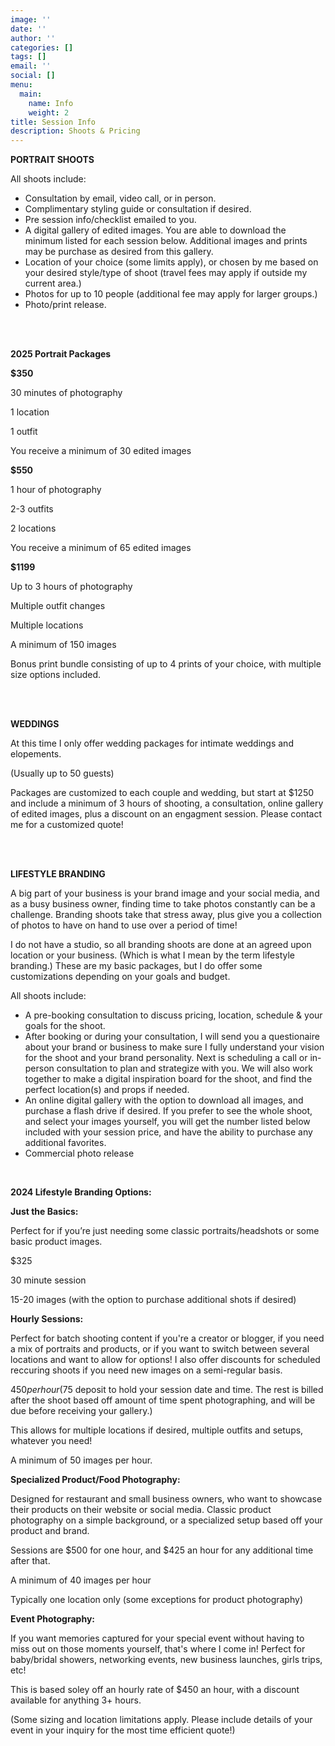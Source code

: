 ```yaml
---
image: ''
date: ''
author: ''
categories: []
tags: []
email: ''
social: []
menu:
  main:
    name: Info
    weight: 2
title: Session Info
description: Shoots & Pricing
---
```


**PORTRAIT SHOOTS**

All shoots include:

* Consultation by email, video call, or in person.
* Complimentary styling guide or consultation if desired.
* Pre session info/checklist emailed to you.
* A digital gallery of edited images.  You are able to download the minimum listed for each session below.  Additional images and prints may be purchase as desired from this gallery.
* Location of your choice (some limits apply), or chosen by me based on your desired style/type of shoot (travel fees may apply if outside my current area.)
* Photos for up to 10 people (additional fee may apply for larger groups.)
* Photo/print release.

<br>

<br>

**2025 Portrait Packages**

**$350**

30 minutes of photography

1 location

1 outfit 

You receive a minimum of 30 edited images

**$550**

1 hour of photography

2-3 outfits

2 locations

You receive a minimum of 65 edited images

**$1199**

Up to 3 hours of photography

Multiple outfit changes

Multiple locations

A minimum of 150 images

Bonus print bundle consisting of up to 4 prints of your choice, with multiple size options included.

<br>

<br>

**WEDDINGS**

At this time I only offer wedding packages for intimate weddings and elopements.

(Usually up to 50 guests)

Packages are customized to each couple and wedding, but start at $1250 and include a minimum of 3 hours of shooting, a consultation, online gallery of edited images, plus a discount on an engagment session. Please contact me for a customized quote!

<br>

<br>

**LIFESTYLE BRANDING**

A big part of your business is your brand image and your social media, and as a busy business owner, finding time to take photos constantly can be a challenge. Branding shoots take that stress away, plus give you a collection of photos to have on hand to use over a period of time!

I do not have a studio, so all branding shoots are done at an agreed upon location or your business. (Which is what I mean by the term lifestyle branding.) These are my basic packages, but I do offer some customizations depending on your goals and budget.

All shoots include:

* A pre-booking consultation to discuss pricing, location, schedule & your goals for the shoot.
* After booking or during your consultation, I will send you a questionaire about your brand or business to make sure I fully understand your vision for the shoot and your brand personality. Next is scheduling a call or in-person consultation to plan and strategize with you. We will also work together to make a digital inspiration board for the shoot, and find the perfect location(s) and props if needed.
* An online digital gallery with the option to download all images, and purchase a flash drive if desired.  If you prefer to see the whole shoot, and select your images yourself, you will get the number listed below included with your session price, and have the ability to purchase any additional favorites.
* Commercial photo release

<br>

**2024 Lifestyle Branding Options:**

**Just the Basics:**

Perfect for if you’re just needing some classic portraits/headshots or some basic product images.

$325

30 minute session

15-20 images (with the option to purchase additional shots if desired)

**Hourly Sessions:**

Perfect for batch shooting content if you're a creator or blogger, if you need a mix of portraits and products, or if you want to switch between several locations and want to allow for options! I also offer discounts for scheduled reccuring shoots if you need new images on a semi-regular basis.

$450 per hour ($75 deposit to hold your session date and time.  The rest is billed after the shoot based off amount of time spent photographing, and will be due before receiving your gallery.)

This allows for multiple locations if desired, multiple outfits and setups, whatever you need!

A minimum of 50 images per hour.

**Specialized Product/Food Photography:**

Designed for restaurant and small business owners, who want to showcase their products on their website or social media. Classic product photography on a simple background, or a specialized setup based off your product and brand.

Sessions are $500 for one hour, and $425 an hour for any additional time after that.

A minimum of 40 images per hour

Typically one location only (some exceptions for product photography)

**Event Photography:**

If you want memories captured for your special event without having to miss out on those moments yourself, that's where I come in! Perfect for baby/bridal showers, networking events, new business launches, girls trips, etc!

This is based soley off an hourly rate of $450 an hour, with a discount available for anything 3+ hours.

(Some sizing and location limitations apply. Please include details of your event in your inquiry for the most time efficient quote!)
